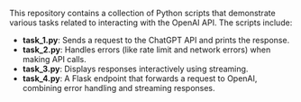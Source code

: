 This repository contains a collection of Python scripts that demonstrate various tasks related to interacting with the OpenAI API. The scripts include:

- **task_1.py**: Sends a request to the ChatGPT API and prints the response.
- **task_2.py**: Handles errors (like rate limit and network errors) when making API calls.
- **task_3.py**: Displays responses interactively using streaming.
- **task_4.py**: A Flask endpoint that forwards a request to OpenAI, combining error handling and streaming responses.
